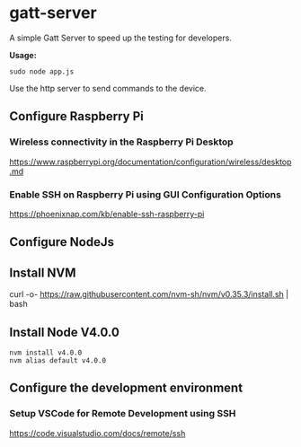 # gatt-server
A simple Gatt Server to speed up the testing for developers.

**Usage:**
```shell
sudo node app.js
```
Use the http server to send commands to the device.

## Configure Raspberry Pi

### Wireless connectivity in the Raspberry Pi Desktop
https://www.raspberrypi.org/documentation/configuration/wireless/desktop.md

### Enable SSH on Raspberry Pi using GUI Configuration Options
https://phoenixnap.com/kb/enable-ssh-raspberry-pi

## Configure NodeJs
## Install NVM
curl -o- https://raw.githubusercontent.com/nvm-sh/nvm/v0.35.3/install.sh | bash

## Install Node V4.0.0
```shell
nvm install v4.0.0
nvm alias default v4.0.0
```

## Configure the development environment 

### Setup VSCode for Remote Development using SSH
https://code.visualstudio.com/docs/remote/ssh
